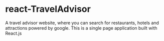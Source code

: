 # react-TravelAdvisor
A travel advisor website, where you can search for restaurants, hotels and attractions powered by google. This is a single page application built with React.js
